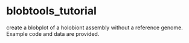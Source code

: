 # blobtools_tutorial
create a blobplot of a holobiont assembly without a reference genome. Example code and data are provided.
